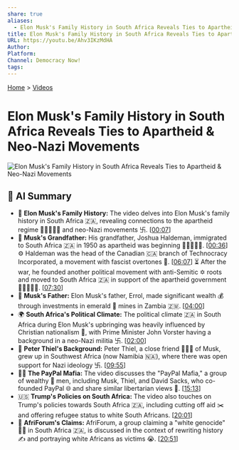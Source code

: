 ```yaml
---
share: true
aliases:
  - Elon Musk's Family History in South Africa Reveals Ties to Apartheid & Neo-Nazi Movements
title: Elon Musk's Family History in South Africa Reveals Ties to Apartheid & Neo-Nazi Movements
URL: https://youtu.be/Ahv3IKzMdHA
Author: 
Platform: 
Channel: Democracy Now!
tags: 
---
```

[Home](../index.md) > [Videos](./index.md)  
# Elon Musk's Family History in South Africa Reveals Ties to Apartheid & Neo-Nazi Movements  
![Elon Musk's Family History in South Africa Reveals Ties to Apartheid & Neo-Nazi Movements](https://youtu.be/Ahv3IKzMdHA)  
  
## 🤖 AI Summary  
* 📜 **Elon Musk's Family History:** The video delves into Elon Musk's family history in South Africa 🇿🇦, revealing connections to the apartheid regime 🧑🏿‍🤝‍🧑🏻 and neo-Nazi movements 卐. \[[00:07](https://youtu.be/Ahv3IKzMdHA&t=7)\]  
* 👴 **Musk's Grandfather:** His grandfather, Joshua Haldeman, immigrated to South Africa 🇿🇦 in 1950 as apartheid was beginning 🧑🏿‍🤝‍🧑🏻. \[[00:36](https://youtu.be/Ahv3IKzMdHA&t=36)\] ⚙️ Haldeman was the head of the Canadian 🇨🇦 branch of Technocracy Incorporated, a movement with fascist overtones 🚩. \[[06:07](https://youtu.be/Ahv3IKzMdHA&t=367)\] ⏳ After the war, he founded another political movement with anti-Semitic ✡️ roots and moved to South Africa 🇿🇦 in support of the apartheid government 🧑🏿‍🤝‍🧑🏻. \[[07:30](https://youtu.be/Ahv3IKzMdHA&t=450)\]  
* 👨 **Musk's Father:** Elon Musk's father, Errol, made significant wealth 💰 through investments in emerald 💎 mines in Zambia 🇿🇲. \[[04:00](https://youtu.be/Ahv3IKzMdHA&t=240)\]  
* 🌍 **South Africa's Political Climate:** The political climate 🇿🇦 in South Africa during Elon Musk's upbringing was heavily influenced by Christian nationalism 🙏, with Prime Minister John Vorster having a background in a neo-Nazi militia 卐. \[[02:00](https://youtu.be/Ahv3IKzMdHA&t=120)\]  
* 👤 **Peter Thiel's Background:** Peter Thiel, a close friend 🧑‍🤝‍🧑 of Musk, grew up in Southwest Africa (now Namibia 🇳🇦), where there was open support for Nazi ideology 卐. \[[09:55](https://youtu.be/Ahv3IKzMdHA&t=595)\]  
* 👨‍💻 **The PayPal Mafia:** The video discusses the "PayPal Mafia," a group of wealthy 💸 men, including Musk, Thiel, and David Sacks, who co-founded PayPal 🌐 and share similar libertarian views 🗽. \[[15:13](https://youtu.be/Ahv3IKzMdHA&t=913)\]  
* 🇺🇸 **Trump's Policies on South Africa:** The video also touches on Trump's policies towards South Africa 🇿🇦, including cutting off aid ✂️ and offering refugee status to white South Africans. \[[20:01](https://youtu.be/Ahv3IKzMdHA&t=1201)\]  
* 📢 **AfriForum's Claims:** AfriForum, a group claiming a "white genocide" 🏳️‍🌈 in South Africa 🇿🇦, is discussed in the context of rewriting history ✍️ and portraying white Africans as victims 😭. \[[20:51](https://youtu.be/Ahv3IKzMdHA&t=1251)\]  
